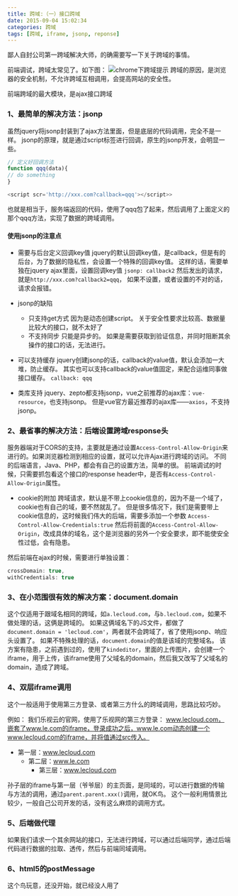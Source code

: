 ```yaml
---
title: 跨域:（一）接口跨域
date: 2015-09-04 15:02:34
categories: 跨域
tags: [跨域, iframe, jsonp, reponse]
---
```

鄙人自封公司第一跨域解决大师，的确需要写一下关于跨域的事情。

前端调试，跨域太常见了。如下图：
![chrome下跨域提示](https://loulanyijian.github.io/images/kuayu1.png)
跨域的原因，是浏览器的安全机制，不允许跨域互相调用，会提高网站的安全性。

前端跨域的最大模块，是ajax接口跨域

### 1、最简单的解决方法：jsonp
虽然jquery将jsonp封装到了ajax方法里面，但是底层的代码调用，完全不是一样。
jsonp的原理，就是通过script标签进行回调，原生的jsonp开发，会明显一些。
``` javascript
// 定义好回调方法
function qqq(data){
// do something
}

<script scr='http://xxx.com?callback=qqq'></script>>
```
也就是相当于，服务端返回的代码，使用了qqq包了起来，然后调用了上面定义的那个qqq方法，实现了数据的跨域调用。

#### 使用jsonp的注意点
* 需要与后台定义回调key值
	jquery的默认回调key值，是callback，但是有的后台，为了数据的隐私性，会设置一个特殊的回调key值。
	这样的话，需要单独在jquery ajax里面，设置回调key值
	`jsonp: callback2`
	然后发出的请求，就是`http://xxx.com?callback2=qqq`，
	如果不设置，或者设置的不对的话，请求会报错。

* jsonp的缺陷
	* 只支持get方式
		因为是动态创建script。
		关于安全性要求比较高、数据量比较大的接口，就不太好了
	* 不支持同步
		只能是异步的。
		如果是需要获取到验证信息，并同时阻断其余操作的接口的话，无法进行。

* 可以支持缓存
	jquery创建jsonp的话，callback的value值，默认会添加一大堆，防止缓存。
	其实也可以支持callback的value值固定，来配合运维同事做接口缓存。
	`callback: qqq`

* 类库支持
	jquery、zepto都支持jsonp，vue之前推荐的ajax库：`vue-resource`，也支持jsonp。
	但是vue官方最近推荐的ajax库——`axios`，不支持jsonp。

### 2、最省事的解决方法：后端设置跨域response头
服务器端对于CORS的支持，主要就是通过设置`Access-Control-Allow-Origin`来进行的。如果浏览器检测到相应的设置，就可以允许Ajax进行跨域的访问。
不同的后端语言，Java、PHP，都会有自己的设置方法，简单的很。
前端调试的时候，只需要抓包看这个接口的response header中，是否有`Access-Control-Allow-Origin`属性。

* cookie的附加
跨域请求，默认是不带上cookie信息的，因为不是一个域了，cookie也有自己的域，要不然就乱了。
但是很多情况下，我们是需要带上cookie信息的，这时候我们伟大的后端，需要多添加一个参数
`Access-Control-Allow-Credentials:true`
然后将前面的`Access-Control-Allow-Origin`，改成具体的域名，这个是浏览器的另外一个安全要求，即不能使安全性过低，会有隐患。

然后前端在ajax的时候，需要进行单独设置：
``` javascript
crossDomain: true,
withCredentials: true
```
### 3、在小范围很有效的解决方案：document.domain

这个仅适用于跟域名相同的跨域，如`a.lecloud.com`，与`b.lecloud.com`，如果不做处理的话，这俩是跨域的。
如果这俩域名下的JS文件，都做了`document.domain = 'lecloud.com'`，两者就不会跨域了，省了使用jsonp、响应头设置了。
如果不特殊处理的话，`document.domain`的值是该域的完整域名。
该方案有隐患，之前遇到过的，使用了`kindeditor`，里面的上传图片，会创建一个iframe，用于上传，该iframe使用了父域名的domain，然后我又改写了父域名的domain，造成了跨域。

### 4、双层iframe调用
这个一般适用于使用第三方登录、或者第三方什么的跨域调用，思路比较巧妙。

例如：
我们乐视云的官网，使用了乐视网的第三方登录：
www.lecloud.com，嵌套了www.le.com的iframe，登录成功之后，www.le.com动态创建一个www.lecloud.com的iframe，并将值通过src传入。
* 第一层：www.lecloud.com
	* 第二层：www.le.com
		* 第三层：www.lecloud.com

孙子层的iframe与第一层（爷爷层）的主页面，是同域的，可以进行数据的传输与方法的调用，通过`parent.parent.xxx()`调用，就OK鸟。
这个一般利用情景比较少，一般自己公司开发的话，没有这么麻烦的调用方式。

### 5、后端做代理
如果我们请求一个其余网站的接口，无法进行跨域，可以通过后端同学，通过后端代码进行数据的拉取、透传，然后与前端同域调用。

### 6、html5的postMessage
这个鸟玩意，还没开始，就已经没人用了



